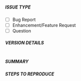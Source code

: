 <!---
Please check that your issue/request is not already reported on GitHub.
Also test if the latest release, and master branch are affected too.
Please also test with any OS updates applied if they are available.
-->

##### ISSUE TYPE
<!--- Pick from the below: -->
- [ ] Bug Report
- [ ] Enhancement/Feature Request
- [ ] Question

##### VERSION DETAILS
<!---
Paste verbatim output from the following commands between the back ticks below:

"uname -a"
"cat /etc/redhat-release || lsb_release -a || cat /etc/issue"
"lspci | grep -i eth"
"ip link"
"etherate -v"
"etherate -l"

-->
```

```

##### SUMMARY
<!--- Explain the problem or question in as much details as you can. -->

##### STEPS TO REPRODUCE
<!---
For bugs, show exactly how to reproduce the problem, using a minimal test-case.
Show the exact Etherate command you ran and how you confirmed the issue.
For new features, show how the feature would be used, explain the code as best
as you can.
-->

```

```

<!--- You can also paste gist.github.com links for larger files -->
